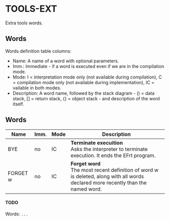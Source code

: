 ﻿# TOOLS-EXT

Extra tools words.

## Words

Words definition table columns:

- Name: A name of a word with optional parameters.
- Imm.: Immediate - if a word is executed even if we are in the compilation mode.
- Mode: I = interpretation mode only (not available during compilation), C = compilation mode only
  (not available during implementation), IC = vailable in both modes.
- Description: A word name, followed by the stack diagram - () = data stack, [] = return stack, {} = object stack - and description of the word itself.

## Words

| Name     | Imm. | Mode | Description |
| ---      | ---  | ---  | --- |
| BYE      | no   | IC   | **Terminate execuition**<br>Asks the interpreter to terminate execution. It ends the EFrt program. |
| FORGET w | no   | IC   | **Forget word**<br>The most recent definition of word w is deleted, along with all words declared more recently than the named word. |


#### TODO

Words: `...`
